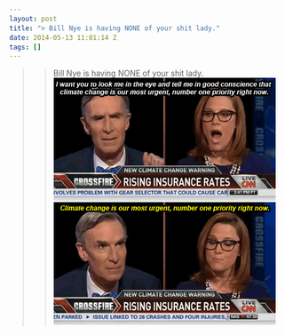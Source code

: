 ```yaml
---
layout: post
title: "> Bill Nye is having NONE of your shit lady."
date: 2014-05-13 11:01:14 Z
tags: []
---
```

> > Bill Nye is having NONE of your shit lady.
![](/media/2014/05/85614065205_0.gif)
![](/media/2014/05/85614065205_1.gif)
